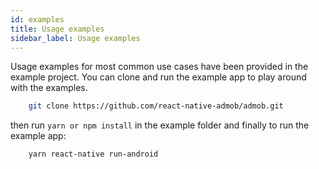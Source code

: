 ```yaml
---
id: examples
title: Usage examples
sidebar_label: Usage examples
---
```


Usage examples for most common use cases have been provided in the example project. You can clone and run the example app to play around with the examples.

```bash
    git clone https://github.com/react-native-admob/admob.git
```

then run `yarn or npm install` in the example folder and finally to run the example app:

```bash
    yarn react-native run-android
```
